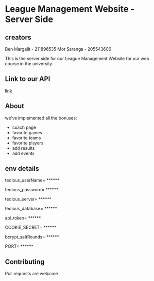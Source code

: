 # League Management Website - Server Side
## creators
Ben Margalit - 211896535
Mor Saranga - 205543606

This is the server side for our League Management Website for our web course in the university.

## Link to our API

[link](https://app.swaggerhub.com/apis/benmarga/Task3.1/1.0.0)

## About

we've implemented all the bonuses:

- coach page
- favorite games
- favorite teams
- favorite players
- add results
- add events

## env details

tedious_userName= ******

tedious_password= ******

tedious_server= ******

tedious_database= ******

api_token= ******

COOKIE_SECRET= ******

bcrypt_saltRounds= ******

PORT= ******

## Contributing
Pull requests are welcome
